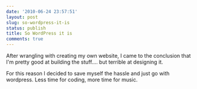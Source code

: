 ```yaml
---
date: '2010-06-24 23:57:51'
layout: post
slug: so-wordpress-it-is
status: publish
title: So WordPress it is
comments: true
---
```


After wrangling with creating my own website, I came to the conclusion that I'm pretty good at building the stuff.... but terrible at designing it.

For this reason I decided to save myself the hassle and just go with wordpress. Less time for coding, more time for music.
